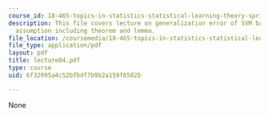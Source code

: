 ```yaml
---
course_id: 18-465-topics-in-statistics-statistical-learning-theory-spring-2007
description: This file covers lecture on generalization error of SVM based on sample
  assumption including theorem and lemma.
file_location: /coursemedia/18-465-topics-in-statistics-statistical-learning-theory-spring-2007/6f32095a4c52bfbdf7b9b2a159f6502b_lecture04.pdf
file_type: application/pdf
layout: pdf
title: lecture04.pdf
type: course
uid: 6f32095a4c52bfbdf7b9b2a159f6502b

---
```

None